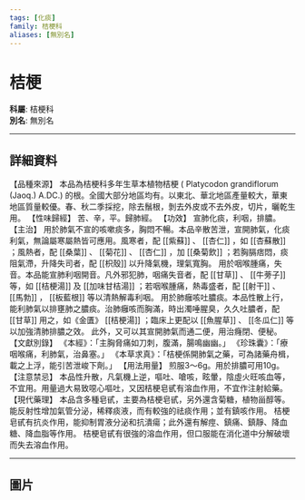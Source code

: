```yaml
---
tags: [化痰]
family: 桔梗科
aliases: [無別名]
---
```


# 桔梗

**科屬**: 桔梗科  
**別名**: 無別名  

---

## 詳細資料
【品種來源】
本品為桔梗科多年生草本植物桔梗 (
Platycodon grandiflorum
(Jaoq.) A.DC.) 的根。全國大部分地區均有。以東北、華北地區產量較大，華東地區質量較優。春、秋二季採挖，除去鬚根，剝去外皮或不去外皮，切片，曬乾生用。
【性味歸經】
苦、辛，平。歸肺經。
【功效】
宣肺化痰，利咽，排膿。
【主治】
用於肺氣不宣的咳嗽痰多，胸悶不暢。本品辛散苦泄，宣開肺氣，化痰利氣，無論屬寒屬熱皆可應用。風寒者，配 [[紫蘇]] 、 [[杏仁]] ，如 [[杏蘇散]] ；風熱者，配 [[桑葉]] 、 [[菊花]] 、 [[杏仁]] ，加 [[桑菊飲]] ；若胸膈痞悶，痰阻氣滯，升降失司者，配 [[枳殼]] 以升降氣機，理氣寬胸。
用於咽喉腫痛，失音。本品能宣肺利咽開音。凡外邪犯肺，咽痛失音者，配 [[甘草]] 、 [[牛蒡子]] 等，如 [[桔梗湯]] 及 [[加味甘桔湯]] ；若咽喉腫痛，熱毒盛者，配 [[射干]] 、 [[馬勃]] ， [[板藍根]] 等以清熱解毒利咽。
用於肺癰咳吐膿痰。本品性散上行，能利肺氣以排壅肺之膿痰。治肺癰咳而胸滿，時出濁唾腥臭，久久吐膿者，配 [[甘草]] 用之，如《金匱》 [[桔梗湯]] ；臨床上更配以 [[魚腥草]] 、 [[冬瓜仁]] 等以加強清肺排膿之效。
此外，又可以其宣開肺氣而通二便，用治癃閉、便秘。
【文獻別錄】
《本經》：「主胸脅痛如刀刺，腹滿，腸鳴幽幽。」
《珍珠囊》：「療咽喉痛，利肺氣，治鼻塞。」
《本草求真》：「桔梗係開肺氣之藥，可為諸藥舟楫，載之上浮，能引苦泄峻下劑。」
【用法用量】
煎服3～6g。用於排膿可用10g。
【注意禁忌】
本品性升散，凡氣機上逆，嘔吐、嗆咳，眩暈，陰虛火旺咳血等，不宜用。用量過大易致噁心嘔吐，又因桔梗皂甙有溶血作用，不宜作注射給藥。
【現代藥理】
本品含多種皂甙，主要為桔梗皂甙，另外還含菊糖，植物甾醇等。
能反射性增加氣管分泌，稀釋痰液，而有較強的祛痰作用；並有鎮咳作用。
桔梗皂甙有抗炎作用，能抑制胃液分泌和抗潰瘍；此外還有解痙、鎮痛、鎮靜、降血糖、降血脂等作用。
桔梗皂甙有很強的溶血作用，但口服能在消化道中分解破壞而失去溶血作用。

---

## 圖片
